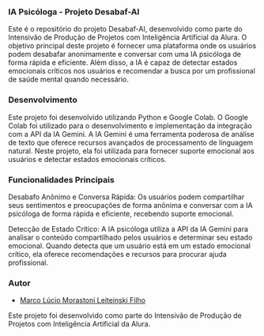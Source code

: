 ### IA Psicóloga - Projeto Desabaf-AI
Este é o repositório do projeto Desabaf-AI, desenvolvido como parte do Intensivão de Produção de Projetos com Inteligência Artificial da Alura. O objetivo principal deste projeto é fornecer uma plataforma onde os usuários podem desabafar anonimamente e conversar com uma IA psicóloga de forma rápida e eficiente. Além disso, a IA é capaz de detectar estados emocionais críticos nos usuários e recomendar a busca por um profissional de saúde mental quando necessário.

###  Desenvolvimento
Este projeto foi desenvolvido utilizando Python e Google Colab. O Google Colab foi utilizado para o desenvolvimento e implementação da integração com a API da IA Gemini. A IA Gemini é uma ferramenta poderosa de análise de texto que oferece recursos avançados de processamento de linguagem natural. Neste projeto, ela foi utilizada para fornecer suporte emocional aos usuários e detectar estados emocionais críticos.

### Funcionalidades Principais
Desabafo Anônimo e Conversa Rápida: Os usuários podem compartilhar seus sentimentos e preocupações de forma anônima e conversar com a IA psicóloga de forma rápida e eficiente, recebendo suporte emocional.

Detecção de Estado Crítico: A IA psicóloga utiliza a API da IA Gemini para analisar o conteúdo compartilhado pelos usuários e determinar seu estado emocional. Quando detecta que um usuário está em um estado emocional crítico, ela oferece recomendações e recursos para procurar ajuda profissional.

### Autor

- [Marco Lúcio Morastoni Leiteinski Filho](https://github.com/marcomorastoni)

Este projeto foi desenvolvido como parte do Intensivão de Produção de Projetos com Inteligência Artificial da Alura.

